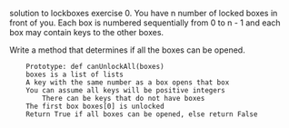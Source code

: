 <!-- @format -->

solution to lockboxes exercise 0. You have n number of locked boxes in front of you. Each box is numbered sequentially from 0 to n - 1 and each box may contain keys to the other boxes.

Write a method that determines if all the boxes can be opened.

        Prototype: def canUnlockAll(boxes)
        boxes is a list of lists
        A key with the same number as a box opens that box
        You can assume all keys will be positive integers
            There can be keys that do not have boxes
        The first box boxes[0] is unlocked
        Return True if all boxes can be opened, else return False
